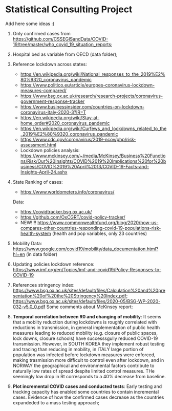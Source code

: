 # Statistical Consulting Project

Add here some ideas :) 

1. Only confirmed cases from https://github.com/CSSEGISandData/COVID-19/tree/master/who_covid_19_situation_reports;
2. Hospital bed as variable from OECD (data folder);
3. Reference lockdown across states: 
    - https://en.wikipedia.org/wiki/National_responses_to_the_2019%E2%80%9320_coronavirus_pandemic
    - https://www.politico.eu/article/europes-coronavirus-lockdown-measures-compared/
    - https://www.bsg.ox.ac.uk/research/research-projects/coronavirus-government-response-tracker
    - https://www.businessinsider.com/countries-on-lockdown-coronavirus-italy-2020-3?IR=T
    - https://en.wikipedia.org/wiki/Stay-at-home_order#2020_coronavirus_pandemic
    - https://en.wikipedia.org/wiki/Curfews_and_lockdowns_related_to_the_2019%E2%80%9320_coronavirus_pandemic
    - https://www.cdc.gov/coronavirus/2019-ncov/php/risk-assessment.html
    - Lockdown policies analysis: https://www.mckinsey.com/~/media/McKinsey/Business%20Functions/Risk/Our%20Insights/COVID%2019%20Implications%20for%20business/COVID%2019%20April%2013/COVID-19-Facts-and-Insights-April-24.ashx
4. State Ranking of cases: 
    - https://www.worldometers.info/coronavirus/
 
   Data:
    - https://covidtracker.bsg.ox.ac.uk/
    - https://github.com/OxCGRT/covid-policy-tracker/
    - NEW!!!! https://www.commonwealthfund.org/blog/2020/how-us-compares-other-countries-responding-covid-19-populations-risk-health-system (health and pop variables, only 23 countries)
 5. Mobility Data: https://www.google.com/covid19/mobility/data_documentation.html?hl=en (in data folder)
 6. Updating policies lockdown reference: https://www.imf.org/en/Topics/imf-and-covid19/Policy-Responses-to-COVID-19
 7. References stringency index: https://www.bsg.ox.ac.uk/sites/default/files/Calculation%20and%20presentation%20of%20the%20Stringency%20Index.pdf; https://www.bsg.ox.ac.uk/sites/default/files/2020-05/BSG-WP-2020-032-v5.0_0.pdf
Some comments about McKinsey report:

 1. **Temporal correlation between R0 and changing of mobility**: It seems that a mobiity reduction during lockdowns is roughly correlated with reductions in transmission, in general implementation of public health measures leading to reduced mobility (e.g. closure of public spaces, lock downs, closure schools) have successsgully reduced COVID-19 transmission. However, in SOUTH KOREA they implement robust testing and tracing than reducing in mobility, in ITALY large portion of population was infected before lockdown measures were enforced, making trasmission more difficult to control even after lockdown, and in NORWAY the geographical and environmental factors contribute to naturally low rates of spread despite limited control measures. THe seemingly low drop in Rt corresponds to a 40% decrease from baseline. 
 2. **Plot incremental COVID cases and conducted tests**: Early testing and tracking capacity has enabled some countries to contain incremental cases. Evidence of how the confirmed cases decrease as the countries expandeded to a mass testing approach;
